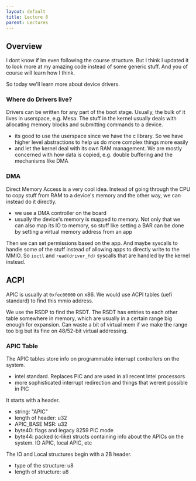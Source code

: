 ```yaml
---
layout: default
title: Lecture 6
parent: Lectures
---
```


## Overview

I dont know if Im even following the course structure. But I think I updated it to look more at my amazing code instead of some generic stuff. And you of course will learn how I think.

So today we'll learn more about device drivers.

### Where do Drivers live?

Drivers can be written for any part of the boot stage. Usually, the bulk of it lives in userspace, e.g. Mesa. The stuff in the kernel usually deals with allocating memory blocks and submitting commands to a device.

- its good to use the userspace since we have the c library. So we have higher level abstractions to help us do more complex things more easily
- and let the kernel deal with its own RAM management. We are mostly concerned with how data is copied, e.g. double buffering and the mechanisms like DMA

### DMA

Direct Memory Access is a very cool idea. Instead of going through the CPU to copy stuff from RAM to a device's memory and the other way, we can instead do it directly.

- we use a DMA controller on the board
- usually the device's memory is mapped to memory. Not only that we can also map its IO to memory, so stuff like setting a BAR can be done by setting a virtual memory address from an app

Then we can set permissions based on the app. And maybe syscalls to handle some of the stuff instead of allowing apps to directly write to the MMIO. So `ioctl` and `read(driver_fd)` syscalls that are handled by the kernel instead.

## ACPI

APIC is usually at `0xfec00000` on x86. We would use ACPI tables (uefi standard) to find this mmio address.

We use the RSDP to find the RSDT. The RSDT has entries to each other table somewhere in memory, which are usually in a certain range big enough for expansion. Can waste a bit of virtual mem if we make the range too big but its fine on 48/52-bit virtual addressing.

### APIC Table

The APIC tables store info on programmable interrupt controllers on the system.

- intel standard. Replaces PIC and are used in all recent Intel processors
- more sophisticated interrupt redirection and things that werent possible in PIC

It starts with a header.

- string: "APIC"
- length of header: u32
- APIC_BASE MSR: u32
- byte40: flags and legacy 8259 PIC mode
- byte44: packed (c-like) structs containing info about the APICs on the system. IO APIC, local APIC, etc

The IO and Local structures begin with a 2B header.

- type of the structure: u8
- length of structure: u8
